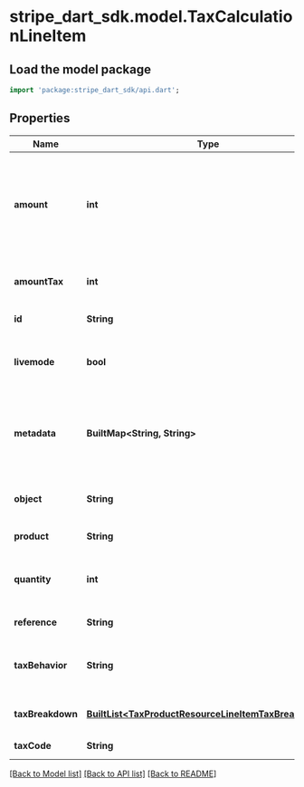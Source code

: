 # stripe_dart_sdk.model.TaxCalculationLineItem

## Load the model package
```dart
import 'package:stripe_dart_sdk/api.dart';
```

## Properties
Name | Type | Description | Notes
------------ | ------------- | ------------- | -------------
**amount** | **int** | The line item amount in the [smallest currency unit](https://stripe.com/docs/currencies#zero-decimal). If `tax_behavior=inclusive`, then this amount includes taxes. Otherwise, taxes were calculated on top of this amount. | 
**amountTax** | **int** | The amount of tax calculated for this line item, in the [smallest currency unit](https://stripe.com/docs/currencies#zero-decimal). | 
**id** | **String** | Unique identifier for the object. | 
**livemode** | **bool** | Has the value `true` if the object exists in live mode or the value `false` if the object exists in test mode. | 
**metadata** | **BuiltMap&lt;String, String&gt;** | Set of [key-value pairs](https://stripe.com/docs/api/metadata) that you can attach to an object. This can be useful for storing additional information about the object in a structured format. | [optional] 
**object** | **String** | String representing the object's type. Objects of the same type share the same value. | 
**product** | **String** | The ID of an existing [Product](https://stripe.com/docs/api/products/object). | [optional] 
**quantity** | **int** | The number of units of the item being purchased. For reversals, this is the quantity reversed. | 
**reference** | **String** | A custom identifier for this line item. | 
**taxBehavior** | **String** | Specifies whether the `amount` includes taxes. If `tax_behavior=inclusive`, then the amount includes taxes. | 
**taxBreakdown** | [**BuiltList&lt;TaxProductResourceLineItemTaxBreakdown&gt;**](TaxProductResourceLineItemTaxBreakdown.md) | Detailed account of taxes relevant to this line item. | [optional] 
**taxCode** | **String** | The [tax code](https://stripe.com/docs/tax/tax-categories) ID used for this resource. | 

[[Back to Model list]](../README.md#documentation-for-models) [[Back to API list]](../README.md#documentation-for-api-endpoints) [[Back to README]](../README.md)


